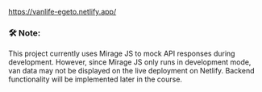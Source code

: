 https://vanlife-egeto.netlify.app/

### 🛠️ Note:

This project currently uses Mirage JS to mock API responses during development. However, since Mirage JS only runs in development mode, van data may not be displayed on the live deployment on Netlify. Backend functionality will be implemented later in the course.

